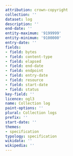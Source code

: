 ```yaml
---
attribution: crown-copyright
collection: ''
dataset: log
description: ''
end-date: ''
entity-maximum: '9199999'
entity-minimum: '9100000'
entry-date: ''
fields:
- field: bytes
- field: content-type
- field: elapsed
- field: end-date
- field: endpoint
- field: entry-date
- field: resource
- field: start-date
- field: status
key-field: ''
licence: ogl3
name: Collection log
paint-options: ''
plural: Collection logs
prefix: ''
start-date: ''
themes:
- specification
typology: specification
wikidata: ''
wikipedia: ''
---
```

